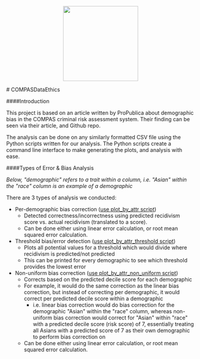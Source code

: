 <p align="center"><img src="https://www.eecs.umich.edu/eecs/images/EECS-Logo-Mobile.png" width="200"></p>
# COMPASDataEthics

####Introduction

This project is based on an article written by ProPublica about demographic bias in the COMPAS criminal risk assessment system.
Their finding can be seen via their article, and Github repo.

The analysis can be done on any similarly formatted CSV file using the Python scripts written for our analysis.
The Python scripts create a command line interface to make generating the plots, and analysis with ease.

####Types of Error & Bias Analysis

*Below, "demographic" refers to a trait within a column, i.e. "Asian" within the "race" column is an example of a demographic*

There are 3 types of analysis we conducted:
* Per-demographic bias correction (<a href="./plot_by_attr.py">use plot_by_attr script</a>)
    * Detected correctness/incorrectness using predicted recidivism score vs. actual recidivism (translated to a score).
    * Can be done either using linear error calculation, or root mean squared error calculation.
* Threshold bias/error detection (<a href="./plot_by_attr_threshold.py">use plot_by_attr_threshold script</a>)
    * Plots all potential values for a threshold which would divide where recidivism is predicted/not predicted
    * This can be printed for every demographic to see which threshold provides the lowest error
* Non-uniform bias correction (<a href="./plot_by_attr_non_uniform.py">use plot_by_attr_non_uniform script</a>)
    * Corrects based on the predicted decile score for each demographic
    * For example, it would do the same correction as the linear bias correction, but instead of correcting per demographic, it would 
    correct per predicted decile score within a demographic
        * i.e. linear bias correction would do bias correction for the demographic "Asian" within the "race" column, whereas non-uniform bias correction 
        would correct for "Asian" within "race" with a predicted decile score (risk score) of 7, essentially treating all Asians with a predicted score of 7 as their own demographic to perform bias correction on
    * Can be done either using linear error calculation, or root mean squared error calculation.
